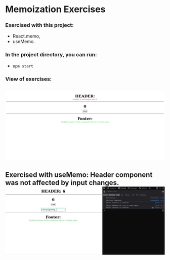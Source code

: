 # Memoization Exercises

### Exercised with this project: 
- React.memo,
- useMemo.

### In the project directory, you can run:
- `npm start`

### View of exercises:
![ Exercised with React.memo.](./public/react.memo.png)
------

Exercised with useMemo: Header component was not affected by input changes.
![ Exercised with useMemo.](./public/useMemo.jpg)
------


